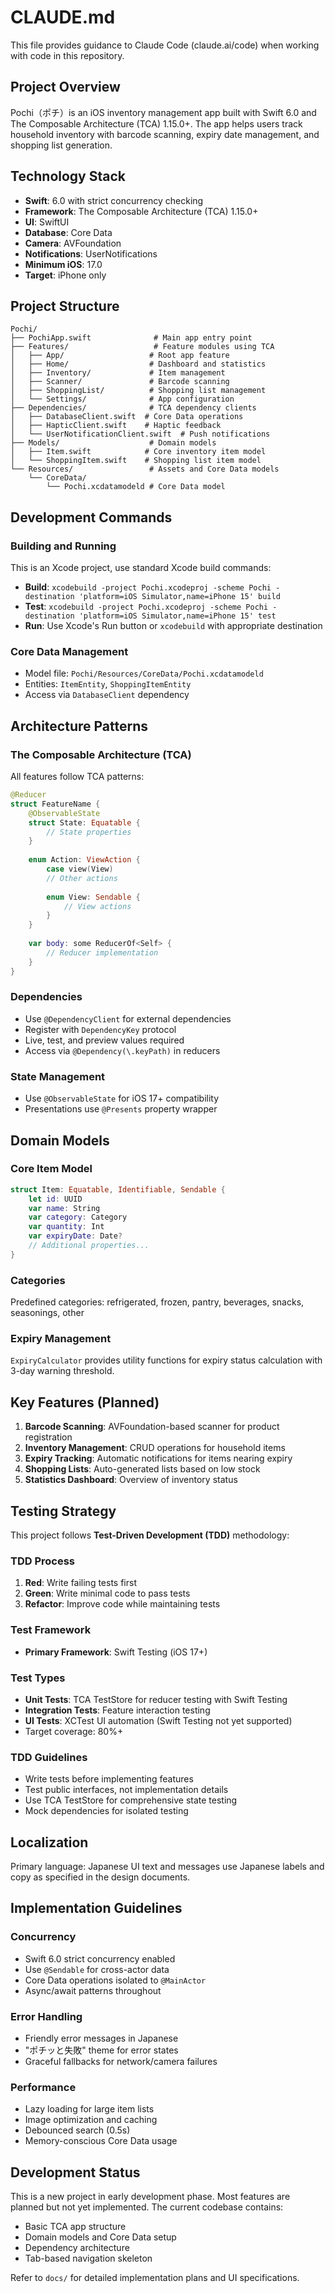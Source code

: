 # CLAUDE.md

This file provides guidance to Claude Code (claude.ai/code) when working with code in this repository.

## Project Overview

Pochi（ポチ）is an iOS inventory management app built with Swift 6.0 and The Composable Architecture (TCA) 1.15.0+. The app helps users track household inventory with barcode scanning, expiry date management, and shopping list generation.

## Technology Stack

- **Swift**: 6.0 with strict concurrency checking
- **Framework**: The Composable Architecture (TCA) 1.15.0+
- **UI**: SwiftUI
- **Database**: Core Data
- **Camera**: AVFoundation
- **Notifications**: UserNotifications
- **Minimum iOS**: 17.0
- **Target**: iPhone only

## Project Structure

```
Pochi/
├── PochiApp.swift              # Main app entry point
├── Features/                   # Feature modules using TCA
│   ├── App/                   # Root app feature
│   ├── Home/                  # Dashboard and statistics
│   ├── Inventory/             # Item management
│   ├── Scanner/               # Barcode scanning
│   ├── ShoppingList/          # Shopping list management
│   └── Settings/              # App configuration
├── Dependencies/              # TCA dependency clients
│   ├── DatabaseClient.swift  # Core Data operations
│   ├── HapticClient.swift    # Haptic feedback
│   └── UserNotificationClient.swift  # Push notifications
├── Models/                    # Domain models
│   ├── Item.swift            # Core inventory item model
│   └── ShoppingItem.swift    # Shopping list item model
└── Resources/                 # Assets and Core Data models
    └── CoreData/
        └── Pochi.xcdatamodeld # Core Data model
```

## Development Commands

### Building and Running
This is an Xcode project, use standard Xcode build commands:
- **Build**: `xcodebuild -project Pochi.xcodeproj -scheme Pochi -destination 'platform=iOS Simulator,name=iPhone 15' build`
- **Test**: `xcodebuild -project Pochi.xcodeproj -scheme Pochi -destination 'platform=iOS Simulator,name=iPhone 15' test`
- **Run**: Use Xcode's Run button or `xcodebuild` with appropriate destination

### Core Data Management
- Model file: `Pochi/Resources/CoreData/Pochi.xcdatamodeld`
- Entities: `ItemEntity`, `ShoppingItemEntity`
- Access via `DatabaseClient` dependency

## Architecture Patterns

### The Composable Architecture (TCA)

All features follow TCA patterns:

```swift
@Reducer
struct FeatureName {
    @ObservableState
    struct State: Equatable {
        // State properties
    }
    
    enum Action: ViewAction {
        case view(View)
        // Other actions
        
        enum View: Sendable {
            // View actions
        }
    }
    
    var body: some ReducerOf<Self> {
        // Reducer implementation
    }
}
```

### Dependencies
- Use `@DependencyClient` for external dependencies
- Register with `DependencyKey` protocol
- Live, test, and preview values required
- Access via `@Dependency(\.keyPath)` in reducers

### State Management
- Use `@ObservableState` for iOS 17+ compatibility
- Presentations use `@Presents` property wrapper

## Domain Models

### Core Item Model
```swift
struct Item: Equatable, Identifiable, Sendable {
    let id: UUID
    var name: String
    var category: Category
    var quantity: Int
    var expiryDate: Date?
    // Additional properties...
}
```

### Categories
Predefined categories: refrigerated, frozen, pantry, beverages, snacks, seasonings, other

### Expiry Management
`ExpiryCalculator` provides utility functions for expiry status calculation with 3-day warning threshold.

## Key Features (Planned)

1. **Barcode Scanning**: AVFoundation-based scanner for product registration
2. **Inventory Management**: CRUD operations for household items
3. **Expiry Tracking**: Automatic notifications for items nearing expiry
4. **Shopping Lists**: Auto-generated lists based on low stock
5. **Statistics Dashboard**: Overview of inventory status

## Testing Strategy

This project follows **Test-Driven Development (TDD)** methodology:

### TDD Process
1. **Red**: Write failing tests first
2. **Green**: Write minimal code to pass tests
3. **Refactor**: Improve code while maintaining tests

### Test Framework
- **Primary Framework**: Swift Testing (iOS 17+)

### Test Types
- **Unit Tests**: TCA TestStore for reducer testing with Swift Testing
- **Integration Tests**: Feature interaction testing
- **UI Tests**: XCTest UI automation (Swift Testing not yet supported)
- Target coverage: 80%+

### TDD Guidelines
- Write tests before implementing features
- Test public interfaces, not implementation details
- Use TCA TestStore for comprehensive state testing
- Mock dependencies for isolated testing

## Localization

Primary language: Japanese
UI text and messages use Japanese labels and copy as specified in the design documents.

## Implementation Guidelines

### Concurrency
- Swift 6.0 strict concurrency enabled
- Use `@Sendable` for cross-actor data
- Core Data operations isolated to `@MainActor`
- Async/await patterns throughout

### Error Handling
- Friendly error messages in Japanese
- "ポチッと失敗" theme for error states
- Graceful fallbacks for network/camera failures

### Performance
- Lazy loading for large item lists
- Image optimization and caching
- Debounced search (0.5s)
- Memory-conscious Core Data usage

## Development Status

This is a new project in early development phase. Most features are planned but not yet implemented. The current codebase contains:
- Basic TCA app structure
- Domain models and Core Data setup
- Dependency architecture
- Tab-based navigation skeleton

Refer to `docs/` for detailed implementation plans and UI specifications.